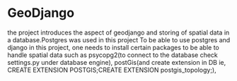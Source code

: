 # GeoDjango
the project introduces the aspect of geodjango and storing of spatial data in a database.Postgres was used in this project
To be able to use postgres and django in this project, one needs to install certain packages to be able to handle spatial data
such as psycopg2(to connect to the database check settings.py under database engine), postGis(and create extension in DB ie, CREATE EXTENSION POSTGIS;CREATE EXTENSION postgis_topology;), 
